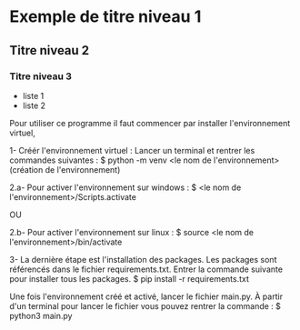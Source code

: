 # Exemple de titre niveau 1

## Titre niveau 2

### Titre niveau 3


* liste 1
* liste 2

Pour utiliser ce programme il faut commencer par installer l'environnement virtuel,

1- Créér l'environnement virtuel :
Lancer un terminal et rentrer les commandes suivantes : 
$ python -m venv <le nom de l'environnement> (création de l'environnement)

2.a- Pour activer l'environnement sur windows :
$ <le nom de l'environnement>/Scripts.activate 

OU

2.b- Pour activer l'environnement sur linux :
$ source <le nom de l'environnement>/bin/activate

3- La dernière étape est l'installation des packages. Les packages sont référencés dans le fichier
requirements.txt. Entrer la commande suivante pour installer tous les packages.
$ pip install -r requirements.txt

Une fois l'environnement créé et activé, lancer le fichier main.py.
À partir d'un terminal pour lancer le fichier vous pouvez rentrer la commande :
$ python3 main.py



